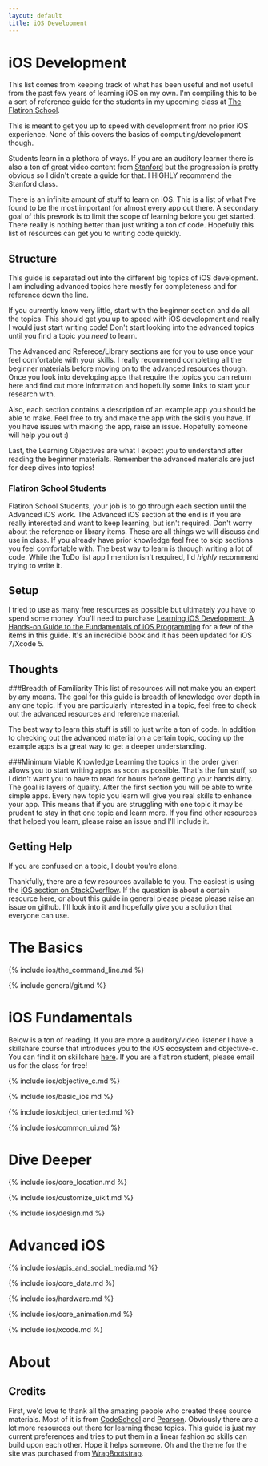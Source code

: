 ```yaml
---
layout: default
title: iOS Development
---
```


# iOS Development
This list comes from keeping track of what has been useful and not useful from
the past few years of learning iOS on my own. I'm compiling this to be a sort
of reference guide for the students in my upcoming class at [The Flatiron School](http://flatironschool.com/iOScurriculum.html "Flatiron School iOS Curriculum").

This is meant to get you up to speed with development from no prior iOS
experience. None of this covers the basics of computing/development though. 

Students learn in a plethora of ways. If you are an auditory learner there is 
also a ton of great video content from
[Stanford](https://itunes.apple.com/us/course/coding-together-developing/id593208016
"Stanford iTunes U Link") but the progression is pretty obvious so I didn't create a guide for
that. I HIGHLY recommend the Stanford class.

There is an infinite amount of stuff to learn on iOS. This is a list of what
I've found to be the most important for almost every app out there. A secondary
goal of this prework is to limit the scope of learning before you get started.
There really is nothing better than just writing a ton of code. Hopefully this
list of resources can get you to writing code quickly.

## Structure

This guide is separated out into the different big topics of iOS development.
I am including advanced topics here mostly for completeness and for reference
down the line. 

If you currently know very little, start with the beginner section and do
all the topics. This should get you up to speed with iOS development and really
I would just start writing code! Don't start looking into the advanced topics
until you find a topic you *need* to learn.

The Advanced and Referece/Library sections are for you to use once your feel
comfortable with your skills. I really recommend completing all the beginner 
materials before moving on to the advanced resources though. Once you look into
developing apps that require the topics you can return here and find out more
information and hopefully some links to start your research with.

Also, each section contains a description of an example app you should be able
to make. Feel free to try and make the app with the skills you have. If you
have issues with making the app, raise an issue. Hopefully someone will help
you out :)

Last, the Learning Objectives are what I expect you to understand after reading
the beginner materials. Remember the advanced materials are just for deep dives
into topics!

### Flatiron School Students

Flatiron School Students, your job is to go through each section until the
Advanced iOS work. The Advanced iOS section at the end is if you
are really interested and want to keep learning, but isn't required. Don't
worry about the reference or library items. These are all things we will
discuss and use in class. If you already have prior knowledge feel free to skip sections you
feel comfortable with. The best way to learn is through writing a lot of code.
While the ToDo list app I mention isn't required, I'd *highly* recommend trying
to write it.

## Setup

I tried to use as many free resources as possible but ultimately you have to
spend some money. You'll need to purchase [Learning iOS Development: A Hands-on
Guide to the Fundamentals of iOS Programming](http://www.amazon.com/Learning-iOS-Development-Hands--Fundamentals/dp/0321862961/ref=sr_1_1?ie=UTF8&qid=1387385220&sr=8-1&keywords=learning+ios+development)
 for a few of the items in this guide. It's an incredible book and it has been
updated for iOS 7/Xcode 5.

## Thoughts

###Breadth of Familiarity
This list of resources will not make you an expert by any means. The goal for
this guide is breadth of knowledge over depth in any one topic. If you are
particularly interested in a topic, feel free to check out the advanced
resources and reference material. 

The best way to learn this stuff is still to just write a ton of code. In
addition to checking out the advanced material on a certain topic, coding up
the example apps is a great way to get a deeper understanding.

###Minimum Viable Knowledge
Learning the topics in the order given allows you to start writing apps as soon
as possible. That's the fun stuff, so I didn't want you to have to read for
hours before getting your hands dirty. The goal is layers of quality. After the
first section you will be able to write simple apps. Every new topic you learn
will give you real skills to enhance your app. This means that if you are
struggling with one topic it may be prudent to stay in that one topic and learn
more. If you find other resources that helped you learn, please raise an issue
and I'll include it.

## Getting Help

If you are confused on a topic, I doubt you're alone. 

Thankfully, there are a few resources available to you.
The easiest is using the [iOS section on
StackOverflow](http://stackoverflow.com/questions/tagged/ios "StackOverflow iOS
tagged homepage"). If the question is about a certain resource here, or about
this guide in general please please please raise an issue on github. I'll look
into it and hopefully give you a solution that everyone can use.

# The Basics

{% include ios/the_command_line.md %}

{% include general/git.md %}

# iOS Fundamentals

Below is a ton of reading. If you are more a auditory/video listener I have a skillshare course that introduces you to the iOS ecosystem and objective-c. You can find it on skillshare [here](http://skl.sh/19i7oN9). If you are a flatiron student, please email us for the class for free!

{% include ios/objective_c.md %}

{% include ios/basic_ios.md %}

{% include ios/object_oriented.md %}

{% include ios/common_ui.md %}

# Dive Deeper

{%  include ios/core_location.md %}

{% include ios/customize_uikit.md %}

{% include ios/design.md %}

# Advanced iOS

{% include ios/apis_and_social_media.md %}

{% include ios/core_data.md %}

{% include ios/hardware.md %}

{% include ios/core_animation.md %}

{% include ios/xcode.md %}


# About

## Credits

First, we'd love to thank all the amazing people who created these source
materials. Most of it is from [CodeSchool](https://www.codeschool.com/) and
[Pearson](http://www.pearsonhighered.com/educator/product/Learning-iOS-Development-A-Handson-Guide-to-the-Fundamentals-of-iOS-Programming/9780321862969.page).
Obviously there are a lot more resources out there for learning these topics.
This guide is just my current preferences and tries to put them in a linear
fashion so skills can build upon each other. Hope it helps someone. Oh and the
theme for the site was purchased from
[WrapBootstrap](https://wrapbootstrap.com/).

